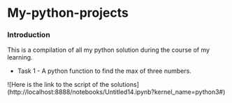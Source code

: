 # My-python-projects
### Introduction
This is a compilation of all my python solution during the course of my learning.

+ Task 1 - A python function to find the max of three numbers.



![Here is the link to the script of the solutions] (http://localhost:8888/notebooks/Untitled14.ipynb?kernel_name=python3#)
